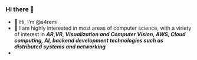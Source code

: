 ### Hi there 👋

<!--
**s4remi/s4remi** is a ✨ _special_ ✨ repository because its `README.md` (this file) appears on your GitHub profile.

Here are some ideas to get you started:

- 🔭 I’m currently working on ...
- 🌱 I’m currently learning ...
- 👯 I’m looking to collaborate on ...
- 🤔 I’m looking for help with ...
- 💬 Ask me about ...
- 📫 How to reach me: ...
- 😄 Pronouns: ...
- ⚡ Fun fact: ...
-->

<body>
      <ul>
            <li>👋 Hi, I’m @s4remi</li>
            <li>🌱 I am highly interested in most areas of computer science,
      with a viriety of interest in <em><strong>AR,VR, Visualization and Computer Vision, AWS, Cloud computing, AI, backend development technologies such as distributed systems and networking</strong></em><br/></li>
            <li></li>   
      </ul>
</body>



